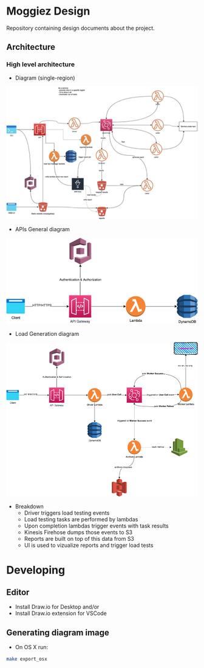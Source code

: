 # Moggiez Design

Repository containing design documents about the project.

## Architecture

### High level architecture

- Diagram (single-region)

![high level architecture](high-level-architecture.png "High level architecture diagram")

- APIs General diagram

![CRUD APIs](moggies-apis-general.png "CRUD APIs general diagram")

- Load Generation diagram

![Load Generation](moggies-load-generation.png "Load Generation diagram")

- Breakdown
  - Driver triggers load testing events
  - Load testing tasks are performed by lambdas
  - Upon completion lambdas trigger events with task results
  - Kinesis Firehose dumps those events to S3
  - Reports are built on top of this data from S3
  - UI is used to vizualize reports and trigger load tests

# Developing

## Editor

- Install Draw.io for Desktop
  and/or
- Install Draw.io extension for VSCode

## Generating diagram image

- On OS X run:

```bash
make export_osx
```
